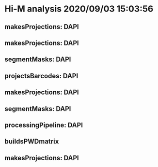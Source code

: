 # Hi-M analysis 2020/09/03 15:03:56
## makesProjections: DAPI

## makesProjections: DAPI

## segmentMasks: DAPI

## projectsBarcodes: DAPI

## makesProjections: DAPI

## segmentMasks: DAPI

## processingPipeline: DAPI

## buildsPWDmatrix

## makesProjections: DAPI

